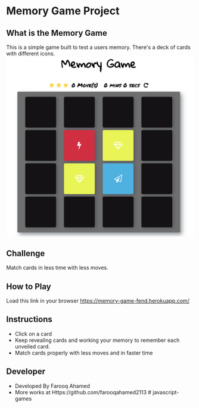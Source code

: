 # Memory Game Project

## What is the Memory Game
This is a simple game built to test a users memory. There's a deck of cards with different icons. 
![snippet](img/snippet.png)

## Challenge
Match cards in less time with less moves.

## How to Play
Load this link in your browser https://memory-game-fend.herokuapp.com/

## Instructions
* Click on a card
* Keep revealing cards and working your memory to remember each unveiled card.
* Match cards properly with less moves and in faster time

## Developer
* Developed By Farooq Ahamed 
* More works at Https://github.com/farooqahamed2113 
#   j a v a s c r i p t - g a m e s 
 
 